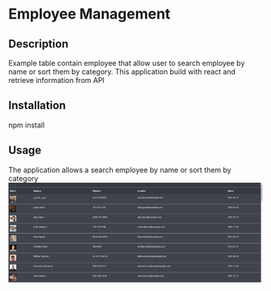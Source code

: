 # Employee Management
## Description
Example table contain employee that allow user to search employee by name or sort them by category. This application build with react and retrieve information from API
## Installation
npm install
## Usage
The application allows a search employee by name or sort them by category
<img src="employeeWithReact.png">

